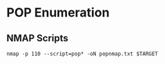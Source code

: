 # POP Enumeration

## NMAP Scripts

```nmap
nmap -p 110 --script=pop* -oN popnmap.txt $TARGET
```

 

